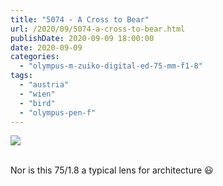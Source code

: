 ```yaml
---
title: "5074 - A Cross to Bear"
url: /2020/09/5074-a-cross-to-bear.html
publishDate: 2020-09-09 18:00:00
date: 2020-09-09
categories: 
  - "olympus-m-zuiko-digital-ed-75-mm-f1-8"
tags: 
  - "austria"
  - "wien"
  - "bird"
  - "olympus-pen-f"
---
```

<div class="container">
<div class="center"><a target="_blank" href="https://d25zfm9zpd7gm5.cloudfront.net/1200x1200/2018/20180821_170248_lr.jpg"><img class="webfeedsFeaturedVisual" src="https://d25zfm9zpd7gm5.cloudfront.net/0600x0600/2018/20180821_170248_lr.jpg" /></a></div>
</div>
<br />

Nor is this 75/1.8 a typical lens for architecture :smiley: